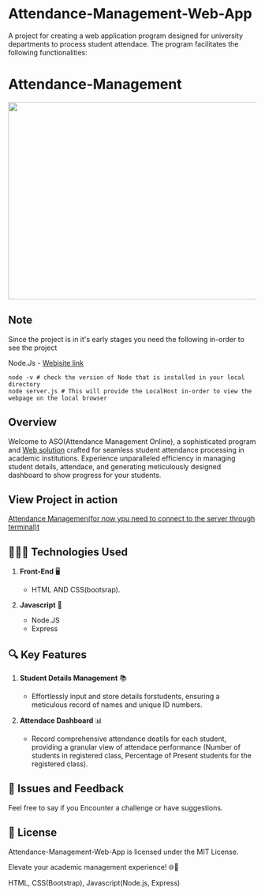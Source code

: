 # Attendance-Management-Web-App
A project for creating a web application program designed for university departments to process student attendace. The program facilitates the following functionalities:

# Attendance-Management

<p align="center">
  <img src="https://images.unsplash.com/photo-1477281765962-ef34e8bb0967?w=500&auto=format&fit=crop&q=60&ixlib=rb-4.0.3&ixid=M3wxMjA3fDB8MHxzZWFyY2h8MTB8fHVuaXZlcnNpdHl8ZW58MHx8MHx8fDA%3D"  width="700" height="400"/>
</p>

## Note
Since the project is in it's early stages you need the following in-order to see the project

Node.Js - [Webisite link](https://nodejs.org/en)

```CLI(Command Line Interface)
node -v # check the version of Node that is installed in your local directory
node server.js # This will provide the LocalHost in-order to view the webpage on the local browser
```

## Overview

Welcome to ASO(Attendance Management Online), a sophisticated program and <a href = "http://localhost:3000/attendance.html">Web solution</a> crafted for seamless student attendance processing in academic institutions. Experience unparalleled efficiency in managing student details, attendace, and generating meticulously designed dashboard to show progress for your students.

## View Project in action
<a href = "http://localhost:3000/attendance.html">Attendance Managemen(for now ypu need to connect to the server through terminal)t</a>


## 👨🏻‍💻 Technologies Used

1. **Front-End** 🖥️ 
   - HTML AND CSS(bootsrap).

2. **Javascript** 📂
   - Node.JS
   - Express

## 🔍 Key Features

1. **Student Details Management** 📚
   - Effortlessly input and store details forstudents, ensuring a meticulous record of names and unique ID numbers.

2. **Attendace Dashboard** 📊
   - Record comprehensive attendance deatils for each student, providing a granular view of attendace performance (Number of students in registered class, Percentage of Present students for the registered class).


## 🐛 Issues and Feedback

Feel free to say if you Encounter a challenge or have suggestions.

## 📜 License

 Attendance-Management-Web-App is licensed under the MIT License.

Elevate your academic management experience! 🌐💼



HTML, CSS(Bootstrap), Javascript(Node.js, Express)










